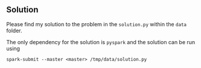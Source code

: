 ## Solution

Please find my solution to the problem in the `solution.py` within the `data` folder.

The only dependency for the solution is `pyspark` and the solution can be run using

```spark-submit --master <master> /tmp/data/solution.py```

